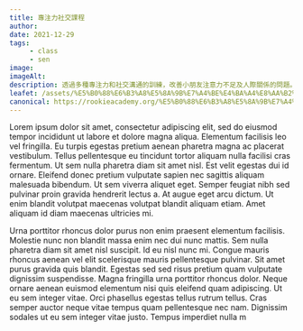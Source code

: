 ```yaml
---
title: 專注力社交課程
author:
date: 2021-12-29
tags: 
     - class
     - sen
image:
imageAlt:
description: 透過多種專注力和社交溝通的訓練，改善小朋友注意力不足及人際關係的問題。若小朋友專注耐力低，易發脾氣，與人溝通出現問題等，歡迎預約向相關主任諮詢。
leafet: /assets/%E5%B0%88%E6%B3%A8%E5%8A%9B%E7%A4%BE%E4%BA%A4%E8%AA%B2%E7%A8%8B.pdf
canonical: https://rookieacademy.org/%E5%B0%88%E6%B3%A8%E5%8A%9B%E7%A4%BE%E4%BA%A4%E8%AA%B2%E7%A8%8B/
---
```




Lorem ipsum dolor sit amet, consectetur adipiscing elit, sed do eiusmod tempor incididunt ut labore et dolore magna aliqua. Elementum facilisis leo vel fringilla. Eu turpis egestas pretium aenean pharetra magna ac placerat vestibulum. Tellus pellentesque eu tincidunt tortor aliquam nulla facilisi cras fermentum. Ut sem nulla pharetra diam sit amet nisl. Est velit egestas dui id ornare. Eleifend donec pretium vulputate sapien nec sagittis aliquam malesuada bibendum. Ut sem viverra aliquet eget. Semper feugiat nibh sed pulvinar proin gravida hendrerit lectus a. At augue eget arcu dictum. Ut enim blandit volutpat maecenas volutpat blandit aliquam etiam. Amet aliquam id diam maecenas ultricies mi.

Urna porttitor rhoncus dolor purus non enim praesent elementum facilisis. Molestie nunc non blandit massa enim nec dui nunc mattis. Sem nulla pharetra diam sit amet nisl suscipit. Id eu nisl nunc mi. Congue mauris rhoncus aenean vel elit scelerisque mauris pellentesque pulvinar. Sit amet purus gravida quis blandit. Egestas sed sed risus pretium quam vulputate dignissim suspendisse. Magna fringilla urna porttitor rhoncus dolor. Neque ornare aenean euismod elementum nisi quis eleifend quam adipiscing. Ut eu sem integer vitae. Orci phasellus egestas tellus rutrum tellus. Cras semper auctor neque vitae tempus quam pellentesque nec nam. Dignissim sodales ut eu sem integer vitae justo. Tempus imperdiet nulla m